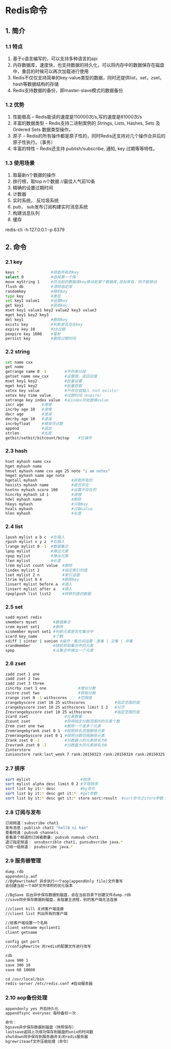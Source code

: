 # Redis命令

## 1. 简介

### 1.1 特点

1. 基于c语言编写的，可以支持多种语言的api
2. 内存数据库，速度快，也支持数据的持久化，可以将内存中的数据保存在磁盘中，重启的时候可以再次加载进行使用
3. Redis不仅仅支持简单的key-value类型的数据，同时还提供list，set，zset，hash等数据结构的存储
4. Redis支持数据的备份，即master-slave模式的数据备份

### 1.2 优势

1. 性能极高 – Redis能读的速度是110000次/s,写的速度是81000次/s
2. 丰富的数据类型 – Redis支持二进制案例的 Strings, Lists, Hashes, Sets 及 Ordered Sets 数据类型操作。
3. 原子 – Redis的所有操作都是原子性的，同时Redis还支持对几个操作合并后的原子性执行。（事务）
4. 丰富的特性 – Redis还支持 publish/subscribe, 通知, key 过期等等特性。

### 1.3 使用场景

1. 取最新n个数据的操作
2. 排行榜，取top n个数据 //最佳人气前10条
3. 精确的设置过期时间
4. 计数器
5. 实时系统， 反垃圾系统
6. pub， sub发布订阅构建实时消息系统
7. 构建消息队列
8. 缓存

redis-cli -h 127.0.0.1 -p 6379

## 2. 命令

### 2.1 key

```bash
keys *              #获取所有的key
select 0            #选择第一个库
move myString 1     #将当前的数据库key移动到某个数据库,目标库有，则不能移动
flush db            #清除指定库
randomkey           #随机key
type key            #类型
set key1 value1     #设置key
get key1            #获取key
mset key1 value1 key2 value2 key3 value3
mget key1 key2 key3
del key1            #删除key
exists key          #判断是否存在key
expire key 10       #10过期
pexpire key 1000    #毫秒
persist key         #删除过期时间
```

### 2.2 string

```bash
set name cxx
get name
getrange name 0 -1        #字符串分段
getset name new_cxx       #设置值，返回旧值
mset key1 key2            #批量设置
mget key1 key2            #批量获取
setnx key value           #不存在就插入（not exists）
setex key time value      #过期时间（expire）
setrange key index value  #从index开始替换value
incr age        #递增
incrby age 10   #递增
decr age        #递减
decrby age 10   #递减
incrbyfloat     #增减浮点数
append          #追加
strlen          #长度
getbit/setbit/bitcount/bitop    #位操作
```

### 2.3 hash

```bash
hset myhash name cxx
hget myhash name
hmset myhash name cxx age 25 note "i am notes"
hmget myhash name age note   
hgetall myhash               #获取所有的
hexists myhash name          #是否存在
hsetnx myhash score 100      #设置不存在的
hincrby myhash id 1          #递增
hdel myhash name             #删除
hkeys myhash                 #只取key
hvals myhash                 #只取value
hlen myhash                  #长度
```

### 2.4 list

```bash
lpush mylist a b c  #左插入
rpush mylist x y z  #右插入
lrange mylist 0 -1  #数据集合
lpop mylist         #弹出元素
rpop mylist         #弹出元素
llen mylist         #长度
lrem mylist count value  #删除
lindex mylist 2          #指定索引的值
lset mylist 2 n          #索引设值
ltrim mylist 0 4         #删除key
linsert mylist before a  #插入
linsert mylist after a   #插入
rpoplpush list list2     #转移列表的数据
```

### 2.5 set

```bash
sadd myset redis 
smembers myset       #数据集合
srem myset set1      #删除
sismember myset set1 #判断元素是否在集合中
scard key_name       #个数
sdiff | sinter | sunion #操作：集合间运算：差集 | 交集 | 并集
srandmember          #随机获取集合中的元素
spop                 #从集合中弹出一个元素
```

### 2.6 zset

```bash
zadd zset 1 one
zadd zset 2 two
zadd zset 3 three
zincrby zset 1 one              #增长分数
zscore zset two                 #获取分数
zrange zset 0 -1 withscores     #范围值
zrangebyscore zset 10 25 withscores             #指定范围的值
zrangebyscore zset 10 25 withscores limit 1 2   #分页
Zrevrangebyscore zset 10 25 withscores          #指定范围的值
zcard zset                #元素数量
Zcount zset               #获得指定分数范围内的元素个数
Zrem zset one two         #删除一个或多个元素
Zremrangebyrank zset 0 1  #按照排名范围删除元素
Zremrangebyscore zset 0 1 #按照分数范围删除元素
Zrank zset 0 -1           #分数最小的元素排名为0
Zrevrank zset 0 -1        #分数最大的元素排名为0
Zinterstore
zunionstore rank:last_week 7 rank:20150323 rank:20150324 rank:20150325  weights 1 1 1 1 1 1 1
``` 

### 2.7 排序

```bash
sort mylist                      #排序
sort mylist alpha desc limit 0 2 #字母排序
sort list by it:* desc           #by命令
sort list by it:* desc get it:*  #get参数
sort list by it:* desc get it:* store sorc:result  #sort命令之store参数：表示把sort查询的结果集保存起来
```

### 2.8 订阅与发布

```bash
订阅频道：subscribe chat1
发布消息：publish chat1 "hell0 ni hao"
查看频道：pubsub channels
查看某个频道的订阅者数量: pubsub numsub chat1
退订指定频道： unsubscrible chat1, punsubscribe java.*
订阅一组频道： psubscribe java.*
```

### 2.9 服务器管理

```txt
dump.rdb
appendonly.aof
//BgRewriteAof 异步执行一个aop(appendOnly file)文件重写
会创建当前一个AOF文件体积的优化版本

//BgSave 后台异步保存数据到磁盘，会在当前目录下创建文件dump.rdb
//save同步保存数据到磁盘，会阻塞主进程，别的客户端无法连接

//client kill 关闭客户端连接
//client list 列出所有的客户端

//给客户端设置一个名称
client setname myclient1
client getname
	
config get port
//configRewrite 对redis的配置文件进行改写

rdb
save 900 1
save 300 10
save 60 10000

cd /usr/local/bin
redis-server /etc/redis.conf #启动服务器

```

### 2.10 aop备份处理

```txt
appendonly yes 开启持久化
appendfsync everysec 每秒备份一次

命令：
bgsave异步保存数据到磁盘（快照保存）
lastsave返回上次成功保存到磁盘的unix的时间戳
shutdown同步保存到服务器并关闭redis服务器
bgrewriteaof文件压缩处理（命令）
```
 
